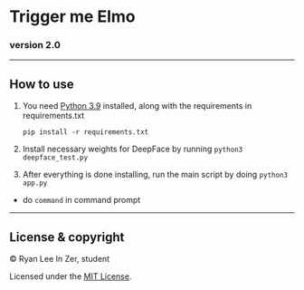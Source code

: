 # Trigger me Elmo

### version 2.0

---

## How to use

1. You need [Python 3.9](https://python.org) installed, along with the requirements in requirements.txt

     `pip install -r requirements.txt`

2. Install necessary weights for DeepFace by running `python3 deepface_test.py`

3. After everything is done installing, run the main script by doing `python3 app.py`

-    do `command` in command prompt

---

## License & copyright

© Ryan Lee In Zer, student

Licensed under the [MIT License](LICENSE).
